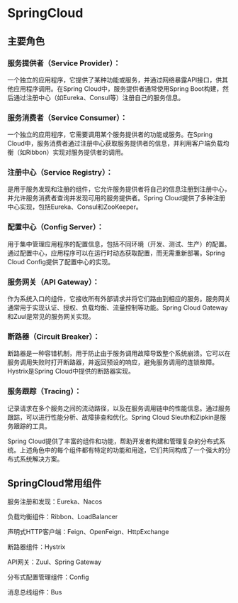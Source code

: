 # SpringCloud

## 主要角色

### 服务提供者（Service Provider）： 

一个独立的应用程序，它提供了某种功能或服务，并通过网络暴露API接口，供其他应用程序调用。在Spring Cloud中，服务提供者通常使用Spring Boot构建，然后通过注册中心（如Eureka、Consul等）注册自己的服务信息。

### 服务消费者（Service Consumer）：

一个独立的应用程序，它需要调用某个服务提供者的功能或服务。在Spring Cloud中，服务消费者通过注册中心获取服务提供者的信息，并利用客户端负载均衡（如Ribbon）实现对服务提供者的调用。

### 注册中心（Service Registry）：

是用于服务发现和注册的组件，它允许服务提供者将自己的信息注册到注册中心，并允许服务消费者查询并发现可用的服务提供者。Spring Cloud提供了多种注册中心实现，包括Eureka、Consul和ZooKeeper。

### 配置中心（Config Server）：

用于集中管理应用程序的配置信息，包括不同环境（开发、测试、生产）的配置。通过配置中心，应用程序可以在运行时动态获取配置，而无需重新部署。Spring Cloud Config提供了配置中心的实现。

### 服务网关（API Gateway）： 

作为系统入口的组件，它接收所有外部请求并将它们路由到相应的服务。服务网关通常用于实现认证、授权、负载均衡、流量控制等功能。Spring Cloud Gateway和Zuul是常见的服务网关实现。

### 断路器（Circuit Breaker）： 

断路器是一种容错机制，用于防止由于服务调用故障导致整个系统崩溃。它可以在服务调用失败时打开断路器，并返回预设的响应，避免服务调用的连锁故障。Hystrix是Spring Cloud中提供的断路器实现。

### 服务跟踪（Tracing）： 

记录请求在多个服务之间的流动路径，以及在服务调用链中的性能信息。通过服务跟踪，可以进行性能分析、故障排查和优化。Spring Cloud Sleuth和Zipkin是服务跟踪的工具。

Spring Cloud提供了丰富的组件和功能，帮助开发者构建和管理复杂的分布式系统。上述角色中的每个组件都有特定的功能和用途，它们共同构成了一个强大的分布式系统解决方案。



## SpringCloud常用组件

服务注册和发现：Eureka、Nacos

负载均衡组件：Ribbon、LoadBalancer

声明式HTTP客户端：Feign、OpenFeign、HttpExchange

断路器组件：Hystrix

API网关：Zuul、Spring Gateway

分布式配置管理组件：Config

消息总线组件：Bus




